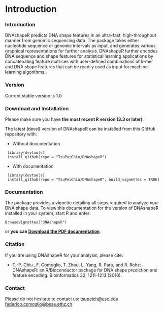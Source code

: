 # Introduction

### Introduction
DNAshapeR predicts DNA shape features in an ultra-fast, high-throughput manner from genomic sequencing data. The package takes either nucleotide sequence or genomic intervals as input, and generates various graphical representations for further analysis. DNAshapeR further encodes DNA sequence and shape features for statistical learning applications by concatenating feature matrices with user-defined combinations of k-mer and DNA shape features that can be readily used as input for machine learning algorithms.


### Version
Current stable version is 1.0

### Download and Installation

Please make sure you have **the most recent R version (3.3 or later)**.

The latest (devel) version of DNAshapeR can be installed from this GitHub repository with:

* Without documentation

```{r}
 library(devtools)
 install_github(repo = "TsuPeiChiu/DNAshapeR")
```

* With documentation

```{r}
 library(devtools)
 install_github(repo = "TsuPeiChiu/DNAshapeR", build_vignettes = TRUE)
```

### Documentation
The package provides a vignette detailing all steps required to analyze your DNA shape data. To view this documentation for the version of DNAshapeR installed in your system, start R and enter:
```{r}
browseVignettes("DNAshapeR")
```

or **you can [Download the PDF documentation](http://rohslab.cmb.usc.edu/Documents/DNAshapeR_document.pdf)**.

### Citation
If you are using DNAshapeR for your analysis, please cite:
* T.-P. Chiu , F. Comoglio, T. Zhou, L. Yang, R. Paro, and R. Rohs: DNAshapeR: an R/Bioconductor package for DNA shape prediction and feature encoding. Bioinformatics 32, 1211-1213 (2016). 

### Contact
Please do not hesitate to contact us: tsupeich@usc.edu federico.comoglio@bsse.ethz.ch
